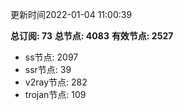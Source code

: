 更新时间2022-01-04 11:00:39

**总订阅: 73**
**总节点: 4083**
**有效节点: 2527**
- ss节点: 2097
- ssr节点: 39
- v2ray节点: 282
- trojan节点: 109
